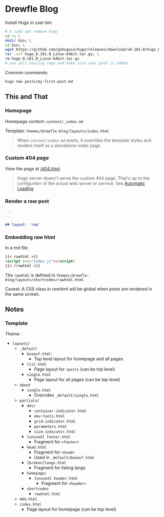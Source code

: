 # Drewfle Blog

Install Hugo in user bin:

```sh
# $ sudo apt remove hugo
cd ~; \
mkdir bin; \
cd bin; \
wget https://github.com/gohugoio/hugo/releases/download/v0.101.0/hugo_0.101.0_Linux-64bit.tar.gz; \
tar -xvf hugo_0.101.0_Linux-64bit.tar.gz; \
rm hugo_0.101.0_Linux-64bit.tar.gz
# now pull tooling repo and make sure user path is added
```

Common commands:

```sh
hugo new posts/my-first-post.md
```

## This and That

### Homepage

Homepage content: `content/_index.md`

Template: `themes/drewfle-blog/layouts/index.html`

> When `content/index.md` exists, it overrides the template styles and renders itself as a standalone index page.

### Custom 404 page

View the page at [/404.html](http://localhost:1313/404.html).

> Hugo server doesn't serve the custom 404 page. That's up to the configurtion of the actual web server or service. See [Automatic Loading](https://gohugo.io/templates/404/#automatic-loading)

### Render a raw post

```md
---
...

## layout: 'raw'
```

### Embedding raw html

In a md file:

```html
{{< rawhtml >}}
<script src="index.js"></script>
{{< /rawhtml >}}
```

The `rawhtml` is defined in `themes/drewfle-blog/layouts/shortcodes/rawhtml.html`

Caveat: A CSS class in rawhtml will be global when posts are rendered in the same screen.

## Notes

### Template

Theme:

- `layouts/`
  - `_default`
    - `baseof.html`:
      - Top level layout for homepage and all pages
    - `list.html`
      - Page layout for `/posts` (can be top level)
    - `single.html`
      - Page layout for all pages (can be top level)
  - `about`
    - `single.html`
      - Overrides `_default/single.html`
  - `partials/`
    - `dev/`
      - `container-indicator.html`
      - `dev-tools.html`
      - `grid-indicator.html`
      - `parameters.html`
      - `size-indicator.html`
    - `[unused] footer.html`
      - Fragment for `<footer>`
    - `head.html`
      - Fragment for `<head>`
      - Used in `_default/baseof.html`
    - `[broken]langs.html`
      - Fragment for listing langs
    - `homepage/`
      - `[unused] header.html`
        - Fragment for `<header>`
    - `shortcodes`
      - `rawhtml.html`
  - `404.html`
  - `index.html`
    - Page layout for homepage (can be top level)
